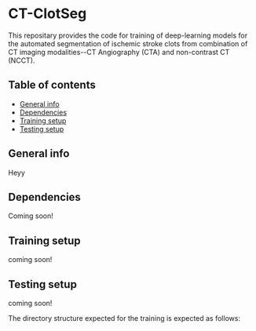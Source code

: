 # CT-ClotSeg

This repositary provides the code for training of deep-learning models for the automated segmentation of ischemic stroke clots from combination of CT imaging modalities--CT Angiography (CTA) and non-contrast CT (NCCT).

## Table of contents
* [General info](#general-info)
* [Dependencies](#dependencies)
* [Training setup](#training-setup)
* [Testing setup](#testing-setup)

## General info
Heyy

## Dependencies
Coming soon!

## Training setup
coming soon!

## Testing setup
coming soon!

The directory structure expected for the training is expected as follows:
